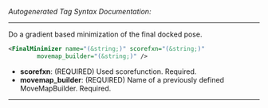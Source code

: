 _Autogenerated Tag Syntax Documentation:_

---
Do a gradient based minimization of the final docked pose.

```xml
<FinalMinimizer name="(&string;)" scorefxn="(&string;)"
        movemap_builder="(&string;)" />
```

-   **scorefxn**: (REQUIRED) Used scorefunction. Required.
-   **movemap_builder**: (REQUIRED) Name of a previously defined MoveMapBuilder. Required.

---
